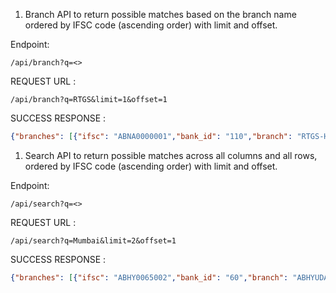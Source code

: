 1. Branch API to return possible matches based on the branch name ordered by IFSC code (ascending order) with limit and offset.

Endpoint:

```
/api/branch?q=<>
```

REQUEST URL :

```
/api/branch?q=RTGS&limit=1&offset=1
```

SUCCESS RESPONSE :

```json
{"branches": [{"ifsc": "ABNA0000001","bank_id": "110","branch": "RTGS-HO",      "address": "414 EMPIRE COMPLEX, SENAPATI BAPAT MARG LOWER PAREL WEST MUMBAI 400013","city": "MUMBAI","district": "GREATER BOMBAY","state": "MAHARASHTRA"}]}
```

1. Search API to return possible matches across all columns and all rows, ordered by IFSC code (ascending order) with limit and offset.

Endpoint:

```
/api/search?q=<>
```

REQUEST URL :

```
/api/search?q=Mumbai&limit=2&offset=1
```

SUCCESS RESPONSE :

```json
{"branches": [{"ifsc": "ABHY0065002","bank_id": "60","branch": "ABHYUDAYA NAGAR","address": "ABHYUDAYA EDUCATION SOCIETY, OPP. BLDG. NO. 18, ABHYUDAYA NAGAR, KALACHOWKY, MUMBAI - 400033","city": "MUMBAI","district": "GREATER MUMBAI",      "state": "MAHARASHTRA"},{"ifsc": "ABHY0065003","bank_id": "60","branch": "BAIL BAZAR","address": "KMSPM'S SCHOOL, WADIA ESTATE, BAIL BAZAR-KURLA(W), MUMBAI-400070","city": "MUMBAI","district": "GREATER MUMBAI","state": "MAHARASHTRA"}]}
```
